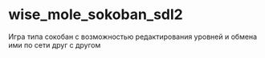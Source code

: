# wise_mole_sokoban_sdl2
Игра типа сокобан с возможностью редактирования уровней и обмена ими по сети друг с другом
